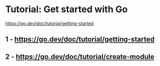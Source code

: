 # Tutorial: Get started with Go
https://go.dev/doc/tutorial/getting-started

## 1 - https://go.dev/doc/tutorial/getting-started
## 2 - https://go.dev/doc/tutorial/create-module
